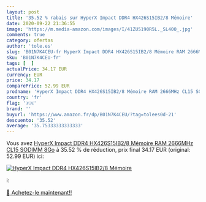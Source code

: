 ```yaml
---
layout: post
title: '35.52 % rabais sur HyperX Impact DDR4 HX426S15IB2/8 Mémoire'
date: 2020-09-22 21:36:55
image: 'https://m.media-amazon.com/images/I/41ZU5190R5L._SL400_.jpg'
comments: true
category: ofertas
author: 'tole.es'
slug: 'B01N7K4CEU-fr HyperX Impact DDR4 HX426S15IB2/8 Mémoire RAM 2666MHz CL15...'
sku: 'B01N7K4CEU-fr'
tags: [  ]
actualPrice: 34.17 EUR
currency: EUR
price: 34.17
comparePrice: 52.99 EUR
prodname: 'HyperX Impact DDR4 HX426S15IB2/8 Mémoire RAM 2666MHz CL15 SODIMM 8Go'
country: 'fr'
flag: '🇫🇷'
brand: ''
buyurl: 'https://www.amazon.fr/dp/B01N7K4CEU/?tag=tolees0d-21'
descuento: '35.52'
average: '35.75333333333333'
---
```


Vous avez [HyperX Impact DDR4 HX426S15IB2/8 Mémoire RAM 2666MHz CL15 SODIMM 8Go](https://www.amazon.fr/dp/B01N7K4CEU/?tag=tolees0d-21)  à  35.52 % de réduction, prix final  34.17 EUR (original: 52.99 EUR) ici:

[![HyperX Impact DDR4 HX426S15IB2/8 Mémoire](https://m.media-amazon.com/images/I/41ZU5190R5L._SL400_.jpg)](https://www.amazon.fr/dp/B01N7K4CEU/?tag=tolees0d-21)

ℹ️:


[🛒 Achetez-le maintenant!!](https://www.amazon.fr/dp/B01N7K4CEU/?tag=tolees0d-21)
